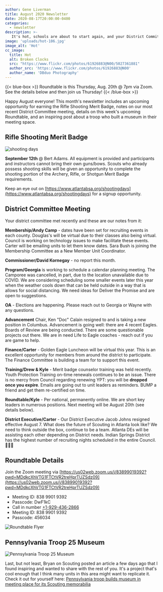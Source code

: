 ```yaml
---
author: Gene Liverman
title: August 2020 Newsletter
date: 2020-08-17T20:00:00-0400
categories:
  - newsletter
description: >-
   It's hot, schools are about to start again, and your District Committee is continuing to work to bring you a vibrant Scouting program.
image: 'uploads/hot-106.jpg'
image_alt: 'Hot'
cc_image:
  title: Hot
  alt: Broken Clocks
  src: "https://www.flickr.com/photos/61926883@N00/5027361881"
  author_src: 'https://www.flickr.com/photos/61926883@N00'
  author_name: 'DBduo Photography'
---
```


{{< blue-box >}}
Roundtable is this Thursday, Aug. 20th @ 7pm via Zoom. See the details below and then join us Thursday!
{{< /blue-box >}}

Happy August everyone! This month's newsletter includes an upcoming opportunity for earning the Rifle Shooting Merit Badge, notes on our most recent District Committee meeting, details on this week's upcoming Roundtable, and an inspiring post about a troop who built a museum in their meeting space.

## Rifle Shooting Merit Badge

![shooting days](/uploads/shooting-days.png)

**September 12th** @ Bert Adams. All equipment is provided and participants and instructors cannot bring their own guns/bows. Scouts who already possess shooting skills will be given an opportunity to complete the shooting portion of the Archery, Rifle, or Shotgun Merit Badge requirements.

Keep an eye out on [https://www.atlantabsa.org/shootingdays](https://www.atlantabsa.org/shootingdays) for a signup opportunity.

## District Committee Meeting

Your district committee met recently and these are our notes from it:

**Membership/Andy Camp** - dates have been set for recruiting events in each county. Douglas's will be virtual due to their classes also being virtual. Council is working on technology issues to make facilitate these events. Carter will be emailing units to let them know dates. Sara Bush is joining the Membership Committee as a New Member Unit Coordinator.  

**Commissioner/David Kornegay** - no report this month.

**Program/Georgia** is working to schedule a calendar planning meeting. The Camporee was cancelled, in part, due to the location unavailable due to COVID. We are considering scheduling some smaller events later this year when the weather cools down that can be held outside in a way that is allows for social distancing. We need ideas for Deliver the Promise and are open to suggestions.

**OA** - Elections are happening.  Please reach out to Georgia or Wayne with any questions.

**Advancement** Chair, Ken "Doc" Calain resigned to and is taking a new position in Columbus. Advancement is going well: there are 4 recent Eagles.  Boards of Review are being conducted.  There are some questionable projects out there.  We are in need Life to Eagle coaches - reach out if you are game to help.

**Finance/Carter** - Golden Eagle Luncheon will be virtual this year. This is an excellent opportunity for members from around the district to participate. The Finance Committee is building a team for to support this event.

**Training/Drew & Kyle** - Merit badge counselor training was held recently. Youth Protection Training on-time renewals continues to be an issue.  There is no mercy from Council regarding renewing YPT: you will be **dropped once you expire**. Emails are going out to unit leaders as reminders. BUMP a friend and get them re-certified on time.

**Roundtable/Kyle** - Per national, permanently online.  We are short key leaders in  numerous positions. Next meeting will be August 20th (see details below).

**District Executive/Carter** - Our District Executive Jacob Johns resigned effective August 7. What does the future of Scouting in Atlanta look like?  We need to think outside the box, continue to be a team.  Atlanta DEs will be assisting each other depending on District needs.  Indian Springs District has the highest number of recruiting nights scheduled in the entire Council. 🎉🎉🎉

## Roundtable Details

Join the Zoom meeting via [https://us02web.zoom.us/j/83899019392?pwd=MDdkcXhVTG1FTCtVR2treHprTUZSdz09](https://us02web.zoom.us/j/83899019392?pwd=MDdkcXhVTG1FTCtVR2treHprTUZSdz09)

* Meeting ID: 838 9901 9392
* Passcode: DwF1kC
* Call in number [+1-929-436-2866](tel:+1-929-436-2866)
* Meeting ID: 838 9901 9392
* Passcode: 456034

![Roundtable Flyer](/uploads/Roundtable-Aug2020.jpg)

## Pennsylvania Troop 25 Museum

![Pennsylvania Troop 25 Museum](/uploads/Pennsylvania-Troop-25-Museum.jpg)

Last, but not least, Bryan on Scouting posted an article a few days ago that I found inspiring and wanted to share with the rest of you. It's a project that's cool enough that I think many units in this area might want to replicate it. Check it out for yourself here: [Pennsylvania troop builds museum in meeting place for its Scouting memorabilia](https://blog-scoutingmagazine-org.cdn.ampproject.org/c/s/blog.scoutingmagazine.org/2020/08/13/pennsylvania-troop-builds-museum-in-meeting-place-for-its-scouting-memorabilia/amp/)
